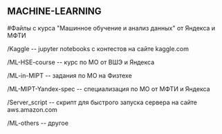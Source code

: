 ## MACHINE-LEARNING

#Файлы с курса "Машинное обучение и анализ данных" от Яндекса и МФТИ

/Kaggle -- jupyter notebooks с контестов на сайте kaggle.com

/ML-HSE-course -- курс по МО от ВШЭ и Яндекса

/ML-in-MIPT -- задания по МО на Физтехе

/ML-MIPT-Yandex-spec -- специализация по МО от МФТИ и Яндекса

/Server_script -- скрипт для быстрого запуска сервера на сайте  aws.amazon.com

/ML-others -- другое
